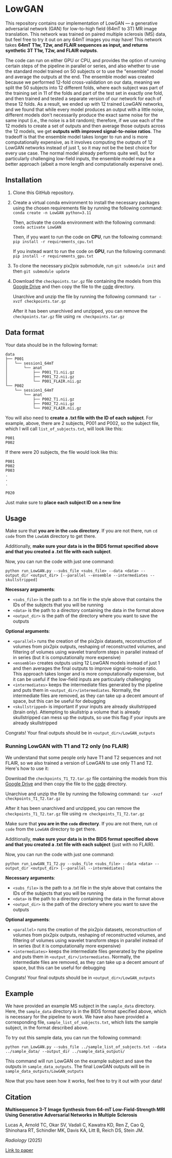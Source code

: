 # LowGAN

This repository contains our implementation of LowGAN — a generative adversarial network (GAN) for low-to-high field (64mT to 3T) MR image translation. This network was trained on paired multiple sclerosis (MS) data, but feel free to try it out on any 64mT images you may have! This network takes **64mT T1w, T2w, and FLAIR sequences as input, and returns synthetic 3T T1w, T2w, and FLAIR outputs**. 

The code can run on either GPU or CPU, and provides the option of running certain steps of the pipeline in parallel or series, and also whether to use the standard model trained on 50 subjects or to use the "ensemble" model and average the outputs at the end. The ensemble model was created because we performed 12-fold cross-validation on our data, meaning we split the 50 subjects into 12 different folds, where each subject was part of the training set in 11 of the folds and part of the test set in exactly one fold, and then trained and tested a separate version of our network for each of these 12 folds. As a result, we ended up with 12 trained LowGAN networks, and we found that while every model produces an output with a little noise, different models don't necessarily produce the exact same noise for the same input (i.e., the noise is a bit random); therefore, if we use each of the 12 models to create a set of outputs and then average those outputs across the 12 models, we get **outputs with improved signal-to-noise ratios**. The tradeoff is that the ensemble model takes longer to run and is more computationally expensive, as it involves computing the outputs of 12 LowGAN networks instead of just 1, so it may not be the best choice for every use case. The normal model already performs quite well, but for particularly challenging low-field inputs, the ensemble model may be a better approach (albeit a more length and computationally expensive one).

## Installation

1. Clone this GitHub repository.
2. Create a virtual conda environment to install the necessary packages using the chosen requirements file by running the following command:
    `conda create -n LowGAN python=3.11`

    Then, activate the conda environment with the following command:
    `conda activate LowGAN`

    Then, if you want to run the code on **CPU**, run the following command:
    `pip install -r requirements_cpu.txt`

    If you instead want to run the code on **GPU**, run the following command:
    `pip install -r requirements_gpu.txt`

3. To clone the necessary pix2pix submodule, run `git submodule init` and then `git submodule update`
4. Download the `checkpoints.tar.gz` file containing the models from this [Google Drive](https://drive.google.com/file/d/14mVt9EzaBUEqHAQ3eQJgbndR9GSYTVRY/view?usp=sharing) and then copy the file to the [code](https://github.com/cvadali/LowGAN/tree/main/code) directory. 
    
    Unarchive and unzip the file by running the following command: `tar -xvzf checkpoints.tar.gz`

    After it has been unarchived and unzipped, you can remove the `checkpoints.tar.gz` file using `rm checkpoints.tar.gz`

## Data format

Your data should be in the following format:

```
data
├── P001
│   └── session1_64mT
│       └── anat
│           ├── P001_T1.nii.gz
│           ├── P001_T2.nii.gz
│           └── P001_FLAIR.nii.gz
└── P002
    └── session1_64mT
        └── anat
            ├── P002_T1.nii.gz
            ├── P002_T2.nii.gz
            └── P002_FLAIR.nii.gz
```

You will also need to **create a .txt file with the ID of each subject**. For example, above, there are 2 subjects, P001 and P002, so the subject file, which I will call `list_of_subjects.txt`, will look like this:
```
P001
P002
```

If there were 20 subjects, the file would look like this:
```
P001
P002
P003
.
.
.

P020
```

Just make sure to **place each subject ID on a new line**


## Usage

Make sure that **you are in the `code` directory**. If you are not there, run `cd code` from the `LowGAN` directory to get there.

Additionally, **make sure your data is in the BIDS format specified above and that you created a .txt file with each subject**.

Now, you can run the code with just one command:

`python run_LowGAN.py --subs_file <subs_file> --data <data> --output_dir <output_dir> [--parallel --ensemble --intermediates --skullstripped]`

**Necessary arguments**:

- `<subs_file>` is the path to a .txt file in the style above that contains the IDs of the subjects that you will be running
- `<data>` is the path to a directory containing the data in the format above
- `<output_dir>` is the path of the directory where you want to save the outputs

**Optional arguments**:

- `<parallel>` runs the creation of the pix2pix datasets, reconstruction of volumes from pix2pix outputs, reshaping of reconstructed volumes, and filtering of volumes using wavelet transform steps in parallel instead of in series (but it is computationally more expensive)
- `<ensemble>` creates outputs using 12 LowGAN models instead of just 1 and then averages the final outputs to improve signal-to-noise ratio. This approach takes longer and is more computationally expensive, but it can be useful if the low-field inputs are particularly challenging
- `<intermediates>` keeps the intermediate files generated by the pipeline and puts them in `<output_dir>/intermediates`. Normally, the intermediate files are removed, as they can take up a decent amount of space, but this can be useful for debugging
- `<skullstripped>` is important if your inputs are already skullstripped (brain only). Attempting to skullstrip a volume that is already skullstripped can mess up the outputs, so use this flag if your inputs are already skullstripped


Congrats! Your final outputs should be in `<output_dir>/LowGAN_outputs`


### Running LowGAN with T1 and T2 only (no FLAIR)

We understand that some people only have T1 and T2 sequences and not FLAIR, so we also trained a version of LowGAN to use only T1 and T2. Here's how to use it:

Download the `checkpoints_T1_T2.tar.gz` file containing the models from this [Google Drive](https://drive.google.com/file/d/1NumVsv60IgtPOYZ-_RDcHRPBeGREsrr2/view?usp=sharing) and then copy the file to the [code](https://github.com/cvadali/LowGAN/tree/main/code) directory. 
    
Unarchive and unzip the file by running the following command: `tar -xvzf checkpoints_T1_T2.tar.gz`

After it has been unarchived and unzipped, you can remove the `checkpoints_T1_T2.tar.gz` file using `rm checkpoints_T1_T2.tar.gz`

Make sure that **you are in the `code` directory**. If you are not there, run `cd code` from the `LowGAN` directory to get there.

Additionally, **make sure your data is in the BIDS format specified above and that you created a .txt file with each subject** (just with no FLAIR).

Now, you can run the code with just one command:

`python run_LowGAN_T1_T2.py --subs_file <subs_file> --data <data> --output_dir <output_dir> [--parallel --intermediates]`

**Necessary arguments**:

- `<subs_file>` is the path to a .txt file in the style above that contains the IDs of the subjects that you will be running
- `<data>` is the path to a directory containing the data in the format above
- `<output_dir>` is the path of the directory where you want to save the outputs

**Optional arguments**:

- `<parallel>` runs the creation of the pix2pix datasets, reconstruction of volumes from pix2pix outputs, reshaping of reconstructed volumes, and filtering of volumes using wavelet transform steps in parallel instead of in series (but it is computationally more expensive)
- `<intermediates>` keeps the intermediate files generated by the pipeline and puts them in `<output_dir>/intermediates`. Normally, the intermediate files are removed, as they can take up a decent amount of space, but this can be useful for debugging


Congrats! Your final outputs should be in `<output_dir>/LowGAN_outputs`

## Example

We have provided an example MS subject in the `sample_data` directory. Here, the `sample_data` directory is in the BIDS format specified above, which is necessary for the pipeline to work. We have also have provided a corresponding file, `sample_list_of_subjects.txt`, which lists the sample subject, in the format described above.

To try out this sample data, you can run the following command:

`python run_LowGAN.py --subs_file ../sample_list_of_subjects.txt --data ../sample_data/ --output_dir ../sample_data_outputs/`

This command will run LowGAN on the example subject and save the outputs in `sample_data_outputs`. The final LowGAN outputs will be in `sample_data_outputs/LowGAN_outputs`

Now that you have seen how it works, feel free to try it out with your data!


## Citation

**Multisequence 3-T Image Synthesis from 64-mT Low-Field-Strength MRI Using Generative Adversarial Networks in Multiple Sclerosis**

Lucas A, Arnold TC, Okar SV, Vadali C, Kawatra KD, Ren Z, Cao Q, Shinohara RT, Schindler MK, Davis KA, Litt B, Reich DS, Stein JM.

_Radiology_ (2025)

[Link to paper](https://pubs.rsna.org/doi/10.1148/radiol.233529)
